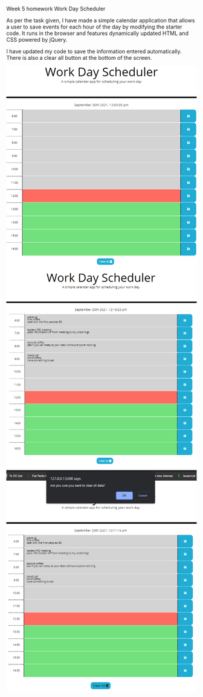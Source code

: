 Week 5 homework Work Day Scheduler

As per the task given, I have made a simple calendar application that allows a user to save events for each hour of the day by modifying the starter code. 
It runs in the browser and features dynamically updated HTML and CSS powered by jQuery.

I have updated my code to save the information entered automatically.
There is also a clear all button at the bottom of the screen.

![Project Screenshot](Assets/Photos/BasicScreen.PNG)
![Project Screenshot](Assets/Photos/daySchedulerBeingUsed.PNG)
![Project Screenshot](Assets/Photos/daySchedulerClearButton.PNG)
